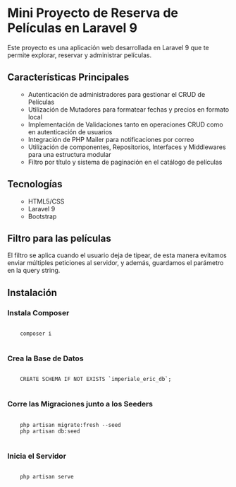 <h1>Mini Proyecto de Reserva de Películas en Laravel 9</h1>
<p>Este proyecto es una aplicación web desarrollada en Laravel 9 que te permite explorar, reservar y administrar películas.</p>

<h2>Características Principales</h2>
<ul>
    <ul>
      <li>Autenticación de administradores para gestionar el CRUD de Películas</li>
      <li>Utilización de Mutadores para formatear fechas y precios en formato local</li>
      <li>Implementación de Validaciones tanto en operaciones CRUD como en autenticación de usuarios</li>
      <li>Integración de PHP Mailer para notificaciones por correo</li>
      <li>Utilización de componentes, Repositorios, Interfaces y Middlewares para una estructura modular</li>
      <li>Filtro por título y sistema de paginación en el catálogo de películas</li>
    </ul>
</ul>

<h2>Tecnologías</h2>
<ul>
    <ul>
      <li>HTML5/CSS</li>
      <li>Laravel 9</li>
      <li>Bootstrap</li>
    </ul>
</ul>

<h2>Filtro para las películas</h2>
<p>El filtro se aplica cuando el usuario deja de tipear, de esta manera evitamos enviar múltiples peticiones al servidor, y además, guardamos el parámetro en la query string.</p>

<h2>Instalación</h2>
<h3>Instala Composer</h3>
<pre>
<code>
    composer i
</code>
</pre>

<h3>Crea la Base de Datos</h3>
<pre>
<code>
    CREATE SCHEMA IF NOT EXISTS `imperiale_eric_db`;
</code>
</pre>

<h3>Corre las Migraciones junto a los Seeders</h3>
<pre>
<code>
    php artisan migrate:fresh --seed
    php artisan db:seed
</code>
</pre>

<h3>Inicia el Servidor</h3>
<pre>
<code>
    php artisan serve
</code>
</pre>

